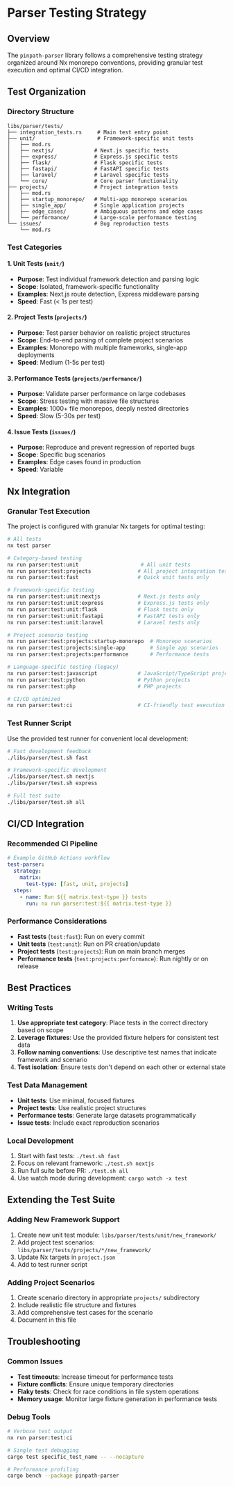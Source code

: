 # Parser Testing Strategy

## Overview

The `pinpath-parser` library follows a comprehensive testing strategy organized around Nx monorepo conventions, providing granular test execution and optimal CI/CD integration.

## Test Organization

### Directory Structure
```
libs/parser/tests/
├── integration_tests.rs     # Main test entry point
├── unit/                    # Framework-specific unit tests
│   ├── mod.rs
│   ├── nextjs/             # Next.js specific tests
│   ├── express/            # Express.js specific tests
│   ├── flask/              # Flask specific tests
│   ├── fastapi/            # FastAPI specific tests
│   ├── laravel/            # Laravel specific tests
│   └── core/               # Core parser functionality
├── projects/               # Project integration tests
│   ├── mod.rs
│   ├── startup_monorepo/   # Multi-app monorepo scenarios
│   ├── single_app/         # Single application projects
│   ├── edge_cases/         # Ambiguous patterns and edge cases
│   └── performance/        # Large-scale performance testing
└── issues/                 # Bug reproduction tests
    └── mod.rs
```

### Test Categories

#### 1. Unit Tests (`unit/`)
- **Purpose**: Test individual framework detection and parsing logic
- **Scope**: Isolated, framework-specific functionality
- **Examples**: Next.js route detection, Express middleware parsing
- **Speed**: Fast (< 1s per test)

#### 2. Project Tests (`projects/`)
- **Purpose**: Test parser behavior on realistic project structures
- **Scope**: End-to-end parsing of complete project scenarios
- **Examples**: Monorepo with multiple frameworks, single-app deployments
- **Speed**: Medium (1-5s per test)

#### 3. Performance Tests (`projects/performance/`)
- **Purpose**: Validate parser performance on large codebases
- **Scope**: Stress testing with massive file structures
- **Examples**: 1000+ file monorepos, deeply nested directories
- **Speed**: Slow (5-30s per test)

#### 4. Issue Tests (`issues/`)
- **Purpose**: Reproduce and prevent regression of reported bugs
- **Scope**: Specific bug scenarios
- **Examples**: Edge cases found in production
- **Speed**: Variable

## Nx Integration

### Granular Test Execution

The project is configured with granular Nx targets for optimal testing:

```bash
# All tests
nx test parser

# Category-based testing
nx run parser:test:unit                    # All unit tests
nx run parser:test:projects               # All project integration tests
nx run parser:test:fast                   # Quick unit tests only

# Framework-specific testing
nx run parser:test:unit:nextjs            # Next.js tests only
nx run parser:test:unit:express           # Express.js tests only
nx run parser:test:unit:flask             # Flask tests only
nx run parser:test:unit:fastapi           # FastAPI tests only
nx run parser:test:unit:laravel           # Laravel tests only

# Project scenario testing
nx run parser:test:projects:startup-monorepo  # Monorepo scenarios
nx run parser:test:projects:single-app        # Single app scenarios
nx run parser:test:projects:performance       # Performance tests

# Language-specific testing (legacy)
nx run parser:test:javascript             # JavaScript/TypeScript projects
nx run parser:test:python                 # Python projects
nx run parser:test:php                    # PHP projects

# CI/CD optimized
nx run parser:test:ci                     # CI-friendly test execution
```

### Test Runner Script

Use the provided test runner for convenient local development:

```bash
# Fast development feedback
./libs/parser/test.sh fast

# Framework-specific development
./libs/parser/test.sh nextjs
./libs/parser/test.sh express

# Full test suite
./libs/parser/test.sh all
```

## CI/CD Integration

### Recommended CI Pipeline

```yaml
# Example GitHub Actions workflow
test-parser:
  strategy:
    matrix:
      test-type: [fast, unit, projects]
  steps:
    - name: Run ${{ matrix.test-type }} tests
      run: nx run parser:test:${{ matrix.test-type }}
```

### Performance Considerations

- **Fast tests** (`test:fast`): Run on every commit
- **Unit tests** (`test:unit`): Run on PR creation/update
- **Project tests** (`test:projects`): Run on main branch merges
- **Performance tests** (`test:projects:performance`): Run nightly or on release

## Best Practices

### Writing Tests

1. **Use appropriate test category**: Place tests in the correct directory based on scope
2. **Leverage fixtures**: Use the provided fixture helpers for consistent test data
3. **Follow naming conventions**: Use descriptive test names that indicate framework and scenario
4. **Test isolation**: Ensure tests don't depend on each other or external state

### Test Data Management

- **Unit tests**: Use minimal, focused fixtures
- **Project tests**: Use realistic project structures
- **Performance tests**: Generate large datasets programmatically
- **Issue tests**: Include exact reproduction scenarios

### Local Development

1. Start with fast tests: `./test.sh fast`
2. Focus on relevant framework: `./test.sh nextjs`
3. Run full suite before PR: `./test.sh all`
4. Use watch mode during development: `cargo watch -x test`

## Extending the Test Suite

### Adding New Framework Support

1. Create new unit test module: `libs/parser/tests/unit/new_framework/`
2. Add project test scenarios: `libs/parser/tests/projects/*/new_framework/`
3. Update Nx targets in `project.json`
4. Add to test runner script

### Adding Project Scenarios

1. Create scenario directory in appropriate `projects/` subdirectory
2. Include realistic file structure and fixtures
3. Add comprehensive test cases for the scenario
4. Document in this file

## Troubleshooting

### Common Issues

- **Test timeouts**: Increase timeout for performance tests
- **Fixture conflicts**: Ensure unique temporary directories
- **Flaky tests**: Check for race conditions in file system operations
- **Memory usage**: Monitor large fixture generation in performance tests

### Debug Tools

```bash
# Verbose test output
nx run parser:test:ci

# Single test debugging
cargo test specific_test_name -- --nocapture

# Performance profiling
cargo bench --package pinpath-parser
```
